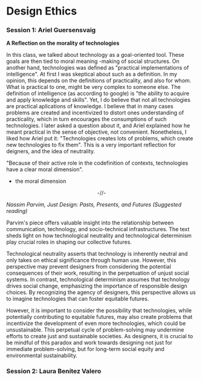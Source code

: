 # Design Ethics

### Session 1: Ariel Guersensvaig

**A Reflection on the morality of technologies**

In this class, we talked about technology as a goal-oriented tool. These goals are then tied to moral meaning -making of social structures. On another hand, technologies was defined as "practical implementations of intelligence". At first I was skeptical about such as a definition. In my opinion, this depends on the definitions of practicality, and also for whom. What is practical to one, might be very complex to someone else. The definition of intelligence (as according to google) is "the ability to acquire and apply knowledge and skills". Yet, I do believe that not all technologies are practical aplications of knowledge. I believe that in many cases problems are created and incentivized to distort ones understanding of practicality, which in turn encourages the consumptions of such technologies. I later asked a question about it, and Ariel explained how he meant practical in the sense of objective, not convenient. Nonetheless, I liked how Ariel put it: "Technologies creates lots of problems, which create new technologies to fix them". This is a very important reflection for deigners, and the idea of neutrality.

"Because of their active role in the codefinition of contexts, technologies have a clear moral dimension". 
- the moral dimension 

<p style="text-align: center;">-//-</p

*Nassim Parvim, Just Design: Pasts, Presents, and Futures (Suggested reading)*

Parvim's piece offers valuable insight into the relationship between communication, technology, and socio-technical infrastructures. The text sheds light on how technological neutrality and technological determinism play crucial roles in shaping our collective futures.

Technological neutrality asserts that technology is inherently neutral and only takes on ethical significance through human use. However, this perspective may prevent designers from considering the potential consequences of their work, resulting in the perpetuation of unjust social systems. In contrast, technological determinism assumes that technology drives social change, emphasizing the importance of responsible design choices. By recognizing the agency of designers, this perspective allows us to imagine technologies that can foster equitable futures.

However, it is important to consider the possibility that technologies, while potentially contributing to equitable futures, may also create problems that incentivize the development of even more technologies, which could be unsustainable. This perpetual cycle of problem-solving may undermine efforts to create just and sustainable societies. As designers, it is crucial to be mindful of this paradox and work towards designing not just for immediate problem-solving, but for long-term social equity and environmental sustainability.

### Session 2: Laura Benítez Valero


